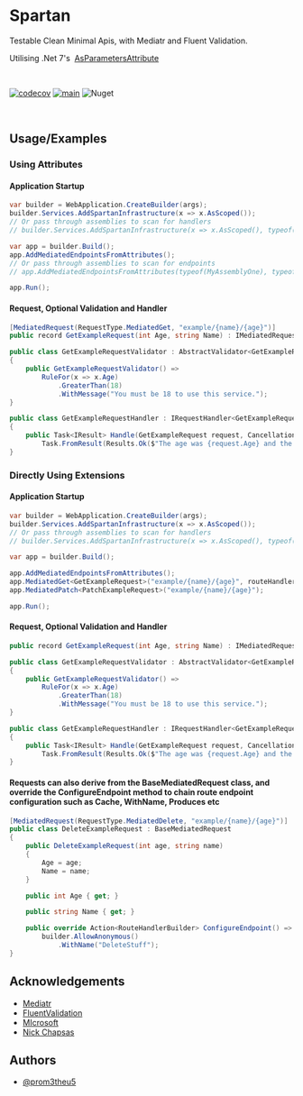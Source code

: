 
# Spartan

Testable Clean Minimal Apis, with Mediatr and Fluent Validation.

Utilising .Net 7's &nbsp;[AsParametersAttribute](https://docs.microsoft.com/dotnet/api/microsoft.aspnetcore.http.asparametersattribute?view=aspnetcore-7.0)

&nbsp;

[![codecov](https://codecov.io/gh/SimCubeLtd/SimCube.Spartan/branch/main/graph/badge.svg?token=YW1VVMY0UK)](https://codecov.io/gh/SimCubeLtd/SimCube.Spartan) [![main](https://github.com/SimCubeLtd/SimCube.Spartan/actions/workflows/main.yml/badge.svg)](https://github.com/SimCubeLtd/SimCube.Spartan/actions/workflows/main.yml) ![Nuget](https://img.shields.io/nuget/v/SimCube.Spartan?style=flat-square)

&nbsp;

## Usage/Examples

### Using Attributes

#### Application Startup

```csharp
var builder = WebApplication.CreateBuilder(args);
builder.Services.AddSpartanInfrastructure(x => x.AsScoped());
// Or pass through assemblies to scan for handlers
// builder.Services.AddSpartanInfrastructure(x => x.AsScoped(), typeof(MyAssemblyOne), typeof(MyAssemblyTwo));

var app = builder.Build();
app.AddMediatedEndpointsFromAttributes();
// Or pass through assemblies to scan for endpoints
// app.AddMediatedEndpointsFromAttributes(typeof(MyAssemblyOne), typeof(MyAssemblyTwo));

app.Run();
```

#### Request, Optional Validation and Handler

```csharp
[MediatedRequest(RequestType.MediatedGet, "example/{name}/{age}")]
public record GetExampleRequest(int Age, string Name) : IMediatedRequest;

public class GetExampleRequestValidator : AbstractValidator<GetExampleRequest>
{
    public GetExampleRequestValidator() =>
        RuleFor(x => x.Age)
            .GreaterThan(18)
            .WithMessage("You must be 18 to use this service.");
}

public class GetExampleRequestHandler : IRequestHandler<GetExampleRequest, IResult>
{
    public Task<IResult> Handle(GetExampleRequest request, CancellationToken cancellationToken) =>
        Task.FromResult(Results.Ok($"The age was {request.Age} and the name was {request.Name}"));
}
```

### Directly Using Extensions

#### Application Startup

```csharp
var builder = WebApplication.CreateBuilder(args);
builder.Services.AddSpartanInfrastructure(x => x.AsScoped());
// Or pass through assemblies to scan for handlers
// builder.Services.AddSpartanInfrastructure(x => x.AsScoped(), typeof(MyAssemblyOne), typeof(MyAssemblyTwo));

var app = builder.Build();

app.AddMediatedEndpointsFromAttributes();
app.MediatedGet<GetExampleRequest>("example/{name}/{age}", routeHandlerBuilder => routeHandlerBuilder.WithName("GetExample"));
app.MediatedPatch<PatchExampleRequest>("example/{name}/{age}");

app.Run();
```

#### Request, Optional Validation and Handler

```csharp
public record GetExampleRequest(int Age, string Name) : IMediatedRequest;

public class GetExampleRequestValidator : AbstractValidator<GetExampleRequest>
{
    public GetExampleRequestValidator() =>
        RuleFor(x => x.Age)
            .GreaterThan(18)
            .WithMessage("You must be 18 to use this service.");
}

public class GetExampleRequestHandler : IRequestHandler<GetExampleRequest, IResult>
{
    public Task<IResult> Handle(GetExampleRequest request, CancellationToken cancellationToken) =>
        Task.FromResult(Results.Ok($"The age was {request.Age} and the name was {request.Name}"));
}
```

#### Requests can also derive from the BaseMediatedRequest class, and override the ConfigureEndpoint method to chain route endpoint configuration such as Cache, WithName, Produces etc

```csharp
[MediatedRequest(RequestType.MediatedDelete, "example/{name}/{age}")]
public class DeleteExampleRequest : BaseMediatedRequest
{
    public DeleteExampleRequest(int age, string name)
    {
        Age = age;
        Name = name;
    }

    public int Age { get; }

    public string Name { get; }

    public override Action<RouteHandlerBuilder> ConfigureEndpoint() => builder =>
        builder.AllowAnonymous()
            .WithName("DeleteStuff");
}
```



## Acknowledgements

- [Mediatr](https://github.com/jbogard/MediatR)
- [FluentValidation](https://docs.fluentvalidation.net/en/latest/)
- [MIcrosoft](https://dotnet.microsoft.com/en-us/download/dotnet/7.0)
- [Nick Chapsas](https://www.youtube.com/c/Elfocrash)




## Authors

- [@prom3theu5](https://www.github.com/prom3theu5)
